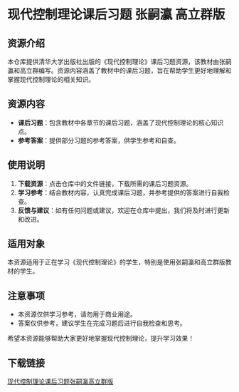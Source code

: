 # 现代控制理论课后习题 张嗣瀛 高立群版

## 资源介绍

本仓库提供清华大学出版社出版的《现代控制理论》课后习题资源，该教材由张嗣瀛和高立群编写。资源内容涵盖了教材中的课后习题，旨在帮助学生更好地理解和掌握现代控制理论的相关知识。

## 资源内容

- **课后习题**：包含教材中各章节的课后习题，涵盖了现代控制理论的核心知识点。
- **参考答案**：提供部分习题的参考答案，供学生参考和自查。

## 使用说明

1. **下载资源**：点击仓库中的文件链接，下载所需的课后习题资源。
2. **学习参考**：结合教材内容，认真完成课后习题，并参考提供的答案进行自我检查。
3. **反馈与建议**：如有任何问题或建议，欢迎在仓库中提出，我们将及时进行更新和改进。

## 适用对象

本资源适用于正在学习《现代控制理论》的学生，特别是使用张嗣瀛和高立群版教材的学生。

## 注意事项

- 本资源仅供学习参考，请勿用于商业用途。
- 答案仅供参考，建议学生在完成习题后进行自我检查和思考。

希望本资源能够帮助大家更好地掌握现代控制理论，提升学习效果！

## 下载链接

[现代控制理论课后习题张嗣瀛高立群版](https://pan.quark.cn/s/0a250c926f2e)